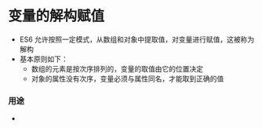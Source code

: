 # 变量的解构赋值
- ES6 允许按照一定模式，从数组和对象中提取值，对变量进行赋值，这被称为解构
- 基本原则如下：
  - 数组的元素是按次序排列的，变量的取值由它的位置决定
  - 对象的属性没有次序，变量必须与属性同名，才能取到正确的值



### 用途
  - 